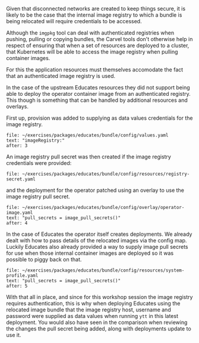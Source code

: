 Given that disconnected networks are created to keep things secure, it is
likely to be the case that the internal image registry to which a bundle is
being relocated will require credentials to be accessed.

Although the ``imgpkg`` tool can deal with authenticated registries when
pushing, pulling or copying bundles, the Carvel tools don't otherwise help in
respect of ensuring that when a set of resources are deployed to a cluster,
that Kubernetes will be able to access the image registry when pulling
container images.

For this the application resources must themselves accomodate the fact that an
authenticated image registry is used.

In the case of the upstream Educates resources they did not support being able
to deploy the operator container image from an authenticated registry. This
though is something that can be handled by additional resources and overlays.

First up, provision was added to supplying as data values credentials for the
image registry.

```editor:select-matching-text
file: ~/exercises/packages/educates/bundle/config/values.yaml
text: "imageRegistry:"
after: 3
```

An image registry pull secret was then created if the image registry
credentials were provided:

```editor:open-file
file: ~/exercises/packages/educates/bundle/config/resources/registry-secret.yaml
```

and the deployment for the operator patched using an overlay to use the
image registry pull secret.

```editor:select-matching-text
file: ~/exercises/packages/educates/bundle/config/overlay/operator-image.yaml
text: "pull_secrets = image_pull_secrets()"
after: 4
```

In the case of Educates the operator itself creates deployments. We already
dealt with how to pass details of the relocated images via the config map.
Luckily Educates also already provided a way to supply image pull secrets for
use when those internal container images are deployed so it was possible to
piggy back on that.

```editor:select-matching-text
file: ~/exercises/packages/educates/bundle/config/resources/system-profile.yaml
text: "pull_secrets = image_pull_secrets()"
after: 5
```

With that all in place, and since for this workshop session the image registry
requires authentication, this is why when deploying Educates using the
relocated image bundle that the image registry host, username and password
were supplied as data values when running ``ytt`` in this latest deployment.
You would also have seen in the comparison when reviewing the changes the
pull secret being added, along with deployments update to use it.
